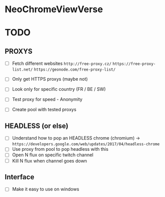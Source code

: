 # NeoChromeViewVerse

# TODO
## PROXYS
- [ ] Fetch different websites
`http://free-proxy.cz/`
`https://free-proxy-list.net/`
`https://geonode.com/free-proxy-list/`

- [ ] Only get HTTPS proxys (maybe not)
- [ ] Look only for specific country (FR / BE / SW)
- [ ] Test proxy for speed - Anonymity
- [ ] Create pool with tested proxys

## HEADLESS (or else)
- [ ] Understand how to pop an HEADLESS chrome (chromium) -> `https://developers.google.com/web/updates/2017/04/headless-chrome`
- [ ] Use proxy from pool to pop headless with this
- [ ] Open N flux on specific twitch channel
- [ ] Kill N flux when channel goes down

## Interface
- [ ] Make it easy to use on windows
